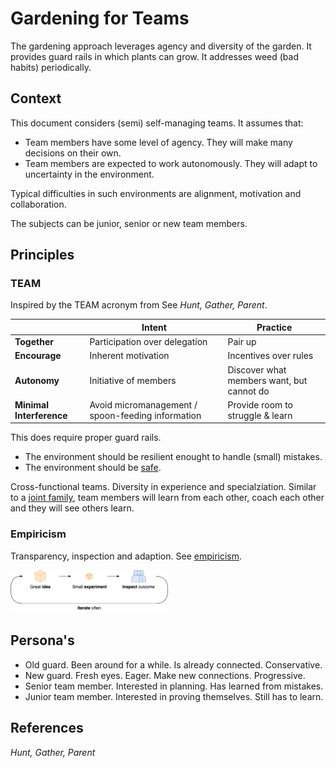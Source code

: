 # Gardening for Teams

The gardening approach leverages agency and diversity of the garden. It provides guard rails in which plants can grow. It addresses weed (bad habits) periodically.



## Context

This document considers (semi) self-managing teams. It assumes that:

-  Team members have some level of agency. They will make many decisions on their own.
- Team members are expected to work autonomously. They will adapt to uncertainty in the environment.

Typical difficulties in such environments are alignment, motivation and collaboration.

The subjects can be junior, senior or new team members.



## Principles

### TEAM

Inspired by the TEAM acronym from See *Hunt, Gather, Parent*.

|                          | **Intent**                                        | **Practice**                              |
| ------------------------ | ------------------------------------------------- | ----------------------------------------- |
| **Together**             | Participation over delegation                     | Pair up                                   |
| **Encourage**            | Inherent motivation                               | Incentives over rules                     |
| **Autonomy**             | Initiative of members                             | Discover what members want, but cannot do |
| **Minimal Interference** | Avoid micromanagement / spoon-feeding information | Provide room to struggle & learn          |

This does require proper guard rails. 

- The environment should be resilient enought to handle (small) mistakes.
- The environment should be [safe](https://en.wikipedia.org/wiki/Psychological_safety).



Cross-functional teams. Diversity in experience and specialziation. Similar to a [joint family](https://en.wikipedia.org/wiki/Hindu_joint_family), team members will learn from each other, coach each other and they will see others learn.



### Empiricism

Transparency, inspection and adaption. See [empiricism](../intelligence/empiricism.md).

<img src="../img/experiment-inspect-iterate.png" alt="experiment-inspect-iterate" style="width:50%;" />



## Persona's

- Old guard. Been around for a while. Is already connected. Conservative.
- New guard. Fresh eyes. Eager. Make new connections. Progressive.
- Senior team member. Interested in planning. Has learned from mistakes.
- Junior team member. Interested in proving themselves. Still has to learn.



## References

*Hunt, Gather, Parent* 